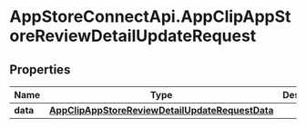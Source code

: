 # AppStoreConnectApi.AppClipAppStoreReviewDetailUpdateRequest

## Properties

Name | Type | Description | Notes
------------ | ------------- | ------------- | -------------
**data** | [**AppClipAppStoreReviewDetailUpdateRequestData**](AppClipAppStoreReviewDetailUpdateRequestData.md) |  | 


